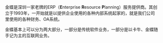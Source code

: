 金蝶是深圳一家老牌的ERP（**E**nterprise **R**esource **P**lanning）服务提供商。其创立于1993年，一开始就是以提供企业使用的各种内部系统起家的，就是我们公司里使用的各种财务、OA系统。

金蝶基本上可以分为两大部分，一部分是传统软件业务，一部分是以卡牛、金蝶随手记为主的互联网业务。